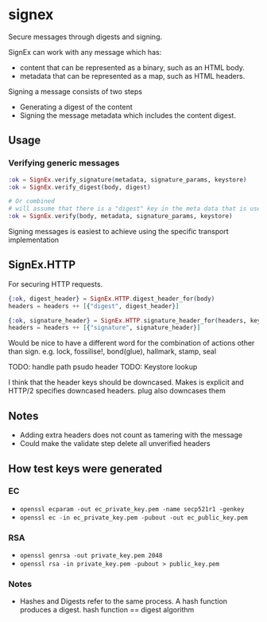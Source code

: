 # signex
Secure messages through digests and signing.

SignEx can work with any message which has:
- content that can be represented as a binary, such as an HTML body.
- metadata that can be represented as a map, such as HTML headers.

Signing a message consists of two steps

- Generating a digest of the content
- Signing the message metadata which includes the content digest.


## Usage

### Verifying generic messages

```elixir
:ok = SignEx.verify_signature(metadata, signature_params, keystore)
:ok = SignEx.verify_digest(body, digest)

# Or combined
# will assume that there is a "digest" key in the meta data that is used to confirm the request
:ok = SignEx.verify(body, metadata, signature_params, keystore)
```

Signing messages is easiest to achieve using the specific transport implementation

## SignEx.HTTP

For securing HTTP requests.

```elixir
{:ok, digest_header} = SignEx.HTTP.digest_header_for(body)
headers = headers ++ [{"digest", digest_header}]

{:ok, signature_header} = SignEx.HTTP.signature_header_for(headers, keypair)
headers = headers ++ [{"signature", signature_header}]
```

Would be nice to have a different word for the combination of actions other than sign.
e.g. lock, fossilise!, bond(glue), hallmark, stamp, seal

TODO: handle path psudo header
TODO: Keystore lookup

I think that the header keys should be downcased.
Makes is explicit and HTTP/2 specifies downcased headers.
plug also downcases them

## Notes
- Adding extra headers does not count as tamering with the message
- Could make the validate step delete all unverified headers

## How test keys were generated

### EC

* `openssl ecparam -out ec_private_key.pem -name secp521r1 -genkey`
* `openssl ec -in ec_private_key.pem -pubout -out ec_public_key.pem`

### RSA

* `openssl genrsa -out private_key.pem 2048`
* `openssl rsa -in private_key.pem -pubout > public_key.pem`

### Notes

- Hashes and Digests refer to the same process.
  A hash function produces a digest. hash function == digest algorithm
